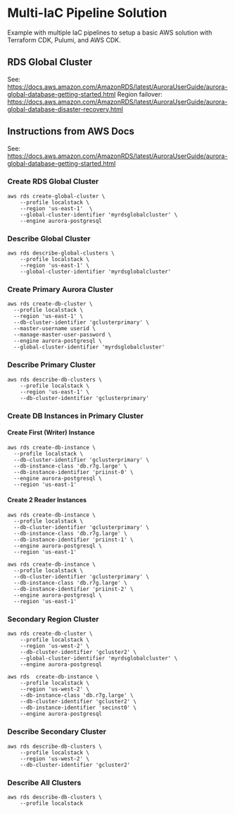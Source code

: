 # Multi-IaC Pipeline Solution

Example with multiple IaC pipelines to setup a basic AWS solution with Terraform CDK, Pulumi, and AWS CDK.

## RDS Global Cluster

See: https://docs.aws.amazon.com/AmazonRDS/latest/AuroraUserGuide/aurora-global-database-getting-started.html
Region
failover: https://docs.aws.amazon.com/AmazonRDS/latest/AuroraUserGuide/aurora-global-database-disaster-recovery.html

## Instructions from AWS Docs

See: https://docs.aws.amazon.com/AmazonRDS/latest/AuroraUserGuide/aurora-global-database-getting-started.html

### Create RDS Global Cluster

```shell
aws rds create-global-cluster \
    --profile localstack \
    --region 'us-east-1'  \
    --global-cluster-identifier 'myrdsglobalcluster' \
    --engine aurora-postgresql
```

### Describe Global Cluster

```shell
aws rds describe-global-clusters \
    --profile localstack \
    --region 'us-east-1' \
    --global-cluster-identifier 'myrdsglobalcluster'
```

### Create Primary Aurora Cluster

```shell
aws rds create-db-cluster \
  --profile localstack \
  --region 'us-east-1' \
  --db-cluster-identifier 'gclusterprimary' \
  --master-username userid \
  --manage-master-user-password \
  --engine aurora-postgresql \
  --global-cluster-identifier 'myrdsglobalcluster'
```

### Describe Primary Cluster

```shell
aws rds describe-db-clusters \
    --profile localstack \
    --region 'us-east-1' \
    --db-cluster-identifier 'gclusterprimary'
```

### Create DB Instances in Primary Cluster

#### Create First (Writer) Instance

```shell
aws rds create-db-instance \
  --profile localstack \
  --db-cluster-identifier 'gclusterprimary' \
  --db-instance-class 'db.r7g.large' \
  --db-instance-identifier 'priinst-0' \
  --engine aurora-postgresql \
  --region 'us-east-1' 
```

#### Create 2 Reader Instances

```shell
aws rds create-db-instance \
  --profile localstack \
  --db-cluster-identifier 'gclusterprimary' \
  --db-instance-class 'db.r7g.large' \
  --db-instance-identifier 'priinst-1' \
  --engine aurora-postgresql \
  --region 'us-east-1' 
```

```shell
aws rds create-db-instance \
  --profile localstack \
  --db-cluster-identifier 'gclusterprimary' \
  --db-instance-class 'db.r7g.large' \
  --db-instance-identifier 'priinst-2' \
  --engine aurora-postgresql \
  --region 'us-east-1' 
```

### Secondary Region Cluster

```shell
aws rds create-db-cluster \
    --profile localstack \
    --region 'us-west-2' \
    --db-cluster-identifier 'gcluster2' \
    --global-cluster-identifier 'myrdsglobalcluster' \
    --engine aurora-postgresql
```

```shell
aws rds  create-db-instance \
    --profile localstack \
    --region 'us-west-2' \
    --db-instance-class 'db.r7g.large' \
    --db-cluster-identifier 'gcluster2' \
    --db-instance-identifier 'secinst0' \
    --engine aurora-postgresql
```

### Describe Secondary Cluster

```shell
aws rds describe-db-clusters \
    --profile localstack \
    --region 'us-west-2' \
    --db-cluster-identifier 'gcluster2'
```

### Describe All Clusters

```shell
aws rds describe-db-clusters \
    --profile localstack
```
